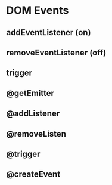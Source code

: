 DOM Events
==================

addEventListener (on)
------------------

removeEventListener (off)
------------------

trigger
------------------

@getEmitter
------------------

@addListener
------------------

@removeListen
------------------

@trigger
------------------

@createEvent
------------------
